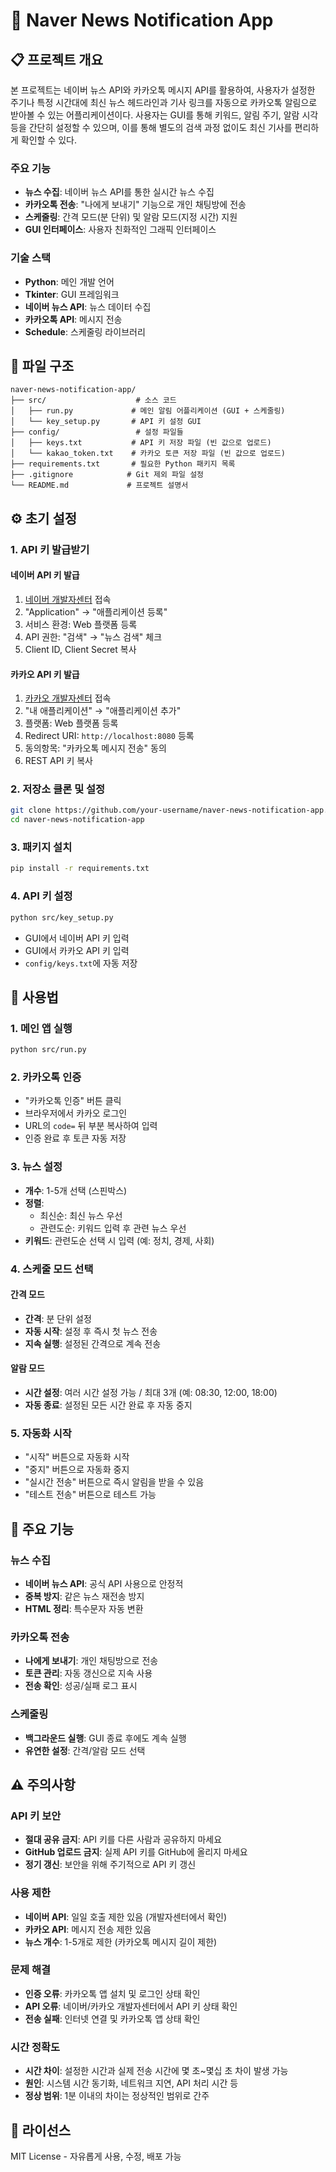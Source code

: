 # 📰 Naver News Notification App

## 📋 프로젝트 개요

본 프로젝트는 네이버 뉴스 API와 카카오톡 메시지 API를 활용하여, 사용자가 설정한 주기나 특정 시간대에 최신 뉴스 헤드라인과 기사 링크를 자동으로 카카오톡 알림으로 받아볼 수 있는 어플리케이션이다. 사용자는 GUI를 통해 키워드, 알림 주기, 알람 시각 등을 간단히 설정할 수 있으며, 이를 통해 별도의 검색 과정 없이도 최신 기사를 편리하게 확인할 수 있다.

### 주요 기능
- **뉴스 수집**: 네이버 뉴스 API를 통한 실시간 뉴스 수집
- **카카오톡 전송**: "나에게 보내기" 기능으로 개인 채팅방에 전송
- **스케줄링**: 간격 모드(분 단위) 및 알람 모드(지정 시간) 지원
- **GUI 인터페이스**: 사용자 친화적인 그래픽 인터페이스

### 기술 스택
- **Python**: 메인 개발 언어
- **Tkinter**: GUI 프레임워크
- **네이버 뉴스 API**: 뉴스 데이터 수집
- **카카오톡 API**: 메시지 전송
- **Schedule**: 스케줄링 라이브러리


## 📁 파일 구조

```
naver-news-notification-app/
├── src/                    # 소스 코드
│   ├── run.py             # 메인 알림 어플리케이션 (GUI + 스케줄링)
│   └── key_setup.py       # API 키 설정 GUI
├── config/                 # 설정 파일들
│   ├── keys.txt           # API 키 저장 파일 (빈 값으로 업로드)
│   └── kakao_token.txt    # 카카오 토큰 저장 파일 (빈 값으로 업로드)
├── requirements.txt       # 필요한 Python 패키지 목록
├── .gitignore            # Git 제외 파일 설정
└── README.md             # 프로젝트 설명서
```


## ⚙️ 초기 설정

### 1. API 키 발급받기

#### 네이버 API 키 발급
1. [네이버 개발자센터](https://developers.naver.com/) 접속
2. "Application" → "애플리케이션 등록"
3. 서비스 환경: Web 플랫폼 등록
4. API 권한: "검색" → "뉴스 검색" 체크
5. Client ID, Client Secret 복사

#### 카카오 API 키 발급
1. [카카오 개발자센터](https://developers.kakao.com/) 접속
2. "내 애플리케이션" → "애플리케이션 추가"
3. 플랫폼: Web 플랫폼 등록
4. Redirect URI: `http://localhost:8080` 등록
5. 동의항목: "카카오톡 메시지 전송" 동의
6. REST API 키 복사

### 2. 저장소 클론 및 설정
```bash
git clone https://github.com/your-username/naver-news-notification-app.git
cd naver-news-notification-app
```

### 3. 패키지 설치
```bash
pip install -r requirements.txt
```

### 4. API 키 설정
```bash
python src/key_setup.py
```
- GUI에서 네이버 API 키 입력
- GUI에서 카카오 API 키 입력
- `config/keys.txt`에 자동 저장


## 🚀 사용법

### 1. 메인 앱 실행
```bash
python src/run.py
```

### 2. 카카오톡 인증
- "카카오톡 인증" 버튼 클릭
- 브라우저에서 카카오 로그인
- URL의 `code=` 뒤 부분 복사하여 입력
- 인증 완료 후 토큰 자동 저장

### 3. 뉴스 설정
- **개수**: 1-5개 선택 (스핀박스)
- **정렬**: 
  - 최신순: 최신 뉴스 우선
  - 관련도순: 키워드 입력 후 관련 뉴스 우선
- **키워드**: 관련도순 선택 시 입력 (예: 정치, 경제, 사회)

### 4. 스케줄 모드 선택

#### 간격 모드
- **간격**: 분 단위 설정
- **자동 시작**: 설정 후 즉시 첫 뉴스 전송
- **지속 실행**: 설정된 간격으로 계속 전송

#### 알람 모드
- **시간 설정**: 여러 시간 설정 가능 / 최대 3개 (예: 08:30, 12:00, 18:00)
- **자동 종료**: 설정된 모든 시간 완료 후 자동 중지

### 5. 자동화 시작
- "시작" 버튼으로 자동화 시작
- "중지" 버튼으로 자동화 중지
- "실시간 전송" 버튼으로 즉시 알림을 받을 수 있음 
- "테스트 전송" 버튼으로 테스트 가능


## 🔧 주요 기능

### 뉴스 수집
- **네이버 뉴스 API**: 공식 API 사용으로 안정적
- **중복 방지**: 같은 뉴스 재전송 방지
- **HTML 정리**: 특수문자 자동 변환

### 카카오톡 전송
- **나에게 보내기**: 개인 채팅방으로 전송
- **토큰 관리**: 자동 갱신으로 지속 사용
- **전송 확인**: 성공/실패 로그 표시

### 스케줄링
- **백그라운드 실행**: GUI 종료 후에도 계속 실행
- **유연한 설정**: 간격/알람 모드 선택


## ⚠️ 주의사항

### API 키 보안
- **절대 공유 금지**: API 키를 다른 사람과 공유하지 마세요
- **GitHub 업로드 금지**: 실제 API 키를 GitHub에 올리지 마세요
- **정기 갱신**: 보안을 위해 주기적으로 API 키 갱신

### 사용 제한
- **네이버 API**: 일일 호출 제한 있음 (개발자센터에서 확인)
- **카카오 API**: 메시지 전송 제한 있음
- **뉴스 개수**: 1-5개로 제한 (카카오톡 메시지 길이 제한)

### 문제 해결
- **인증 오류**: 카카오톡 앱 설치 및 로그인 상태 확인
- **API 오류**: 네이버/카카오 개발자센터에서 API 키 상태 확인
- **전송 실패**: 인터넷 연결 및 카카오톡 앱 상태 확인

### 시간 정확도
- **시간 차이**: 설정한 시간과 실제 전송 시간에 몇 초~몇십 초 차이 발생 가능
- **원인**: 시스템 시간 동기화, 네트워크 지연, API 처리 시간 등
- **정상 범위**: 1분 이내의 차이는 정상적인 범위로 간주


## 📝 라이선스

MIT License - 자유롭게 사용, 수정, 배포 가능
